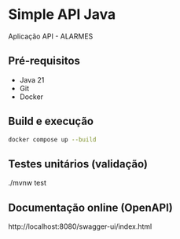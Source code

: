 # Simple API Java

Aplicação API - ALARMES

## Pré-requisitos

-   Java 21
-   Git
-   Docker

## Build e execução

```sh
docker compose up --build
```

## Testes unitários (validação)

./mvnw test

## Documentação online (OpenAPI)

http://localhost:8080/swagger-ui/index.html
